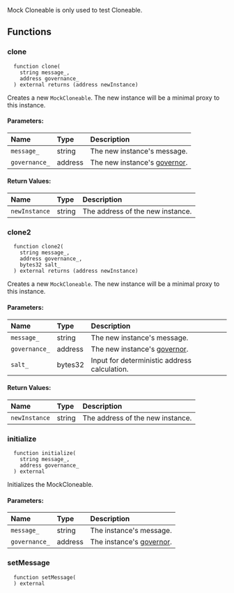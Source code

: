 Mock Cloneable is only used to test Cloneable.


## Functions
### clone
```solidity
  function clone(
    string message_,
    address governance_
  ) external returns (address newInstance)
```
Creates a new `MockCloneable`. The new instance will be a minimal proxy to this instance.


#### Parameters:
| Name | Type | Description                                                          |
| :--- | :--- | :------------------------------------------------------------------- |
|`message_` | string | The new instance's message.
|`governance_` | address | The new instance's [governor](/docs/protocol/governance).

#### Return Values:
| Name                           | Type          | Description                                                                  |
| :----------------------------- | :------------ | :--------------------------------------------------------------------------- |
|`newInstance`| string | The address of the new instance.
### clone2
```solidity
  function clone2(
    string message_,
    address governance_,
    bytes32 salt_
  ) external returns (address newInstance)
```
Creates a new `MockCloneable`. The new instance will be a minimal proxy to this instance.


#### Parameters:
| Name | Type | Description                                                          |
| :--- | :--- | :------------------------------------------------------------------- |
|`message_` | string | The new instance's message.
|`governance_` | address | The new instance's [governor](/docs/protocol/governance).
|`salt_` | bytes32 | Input for deterministic address calculation.

#### Return Values:
| Name                           | Type          | Description                                                                  |
| :----------------------------- | :------------ | :--------------------------------------------------------------------------- |
|`newInstance`| string | The address of the new instance.
### initialize
```solidity
  function initialize(
    string message_,
    address governance_
  ) external
```
Initializes the MockCloneable.


#### Parameters:
| Name | Type | Description                                                          |
| :--- | :--- | :------------------------------------------------------------------- |
|`message_` | string | The instance's message.
|`governance_` | address | The instance's [governor](/docs/protocol/governance).

### setMessage
```solidity
  function setMessage(
  ) external
```




